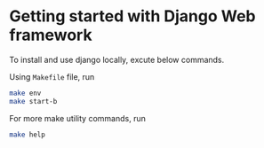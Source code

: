 # Getting started with Django Web framework

To install and use django locally, excute below commands.

Using `Makefile` file, run

```bash
make env
make start-b
```

For more make utility commands, run

```bash
make help
```

